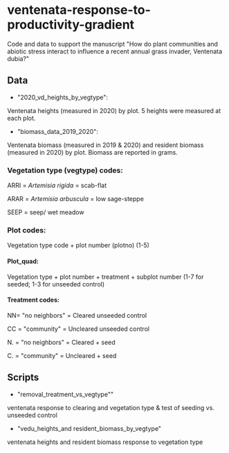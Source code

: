 # ventenata-response-to-productivity-gradient
Code and data to support the manuscript "How do plant communities and abiotic stress interact to influence a recent annual grass invader, Ventenata dubia?"

## Data

- "2020_vd_heights_by_vegtype":

Ventenata heights (measured in 2020) by plot. 5 heights were measured at each plot. 

- "biomass_data_2019_2020":

Ventenata biomass (measured in 2019 & 2020) and resident biomass (measured in 2020) by plot. Biomass are reported in grams.

### Vegetation type (vegtype) codes:
ARRI = *Artemisia rigida* = scab-flat

ARAR = *Artemisia arbuscula* = low sage-steppe

SEEP = seep/ wet meadow

### Plot codes:
Vegetation type code + plot number (plotno) (1-5)

#### Plot_quad:
Vegetation type + plot number + treatment + subplot number (1-7 for seeded; 1-3 for unseeded control)

#### Treatment codes:
NN= "no neighbors" = Cleared unseeded control

CC = "community" = Uncleared unseeded control

N. = "no neighbors" = Cleared + seed

C. = "community" = Uncleared + seed

## Scripts

- "removal_treatment_vs_vegtype""

ventenata response to clearing and vegetation type & test of seeding vs. unseeded control

- "vedu_heights_and resident_biomass_by_vegtype"

ventenata heights and resident biomass response to vegetation type
